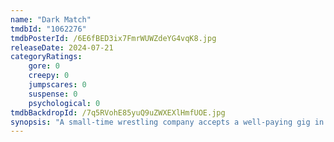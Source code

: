 ```yaml
---
name: "Dark Match"
tmdbId: "1062276"
tmdbPosterId: /6E6fBED3ix7FmrWUWZdeYG4vqK8.jpg
releaseDate: 2024-07-21
categoryRatings:
    gore: 0
    creepy: 0
    jumpscares: 0
    suspense: 0
    psychological: 0
tmdbBackdropId: /7q5RVohE85yuQ9uZWXEXlHmfUOE.jpg
synopsis: "A small-time wrestling company accepts a well-paying gig in a backwoods town only to learn, too late, that the community is run by a mysterious cult leader with devious plans for their match."
---
```

